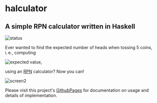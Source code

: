 # halculator
A simple RPN calculator written in Haskell
---
![status](https://travis-ci.org/tim6her/halculator.svg?branch=master)

Ever wanted to find the expected number of heads when 
tossing 5 coins, i. e., computing

![expected value](https://tim6her.github.io/halculator/imgs/binom.png),

using an [RPN](https://en.wikipedia.org/wiki/Reverse_Polish_notation) calculator? Now you can!

![screen2](https://tim6her.github.io/halculator/imgs/screen2.gif)

Please visit this project's
[GithubPages](https://tim6her.github.io/halculator/index.html)
for documentation on usage and details of implementation.
